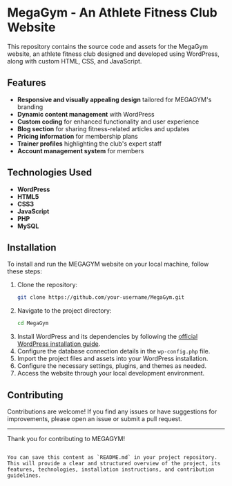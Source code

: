 # MegaGym - An Athlete Fitness Club Website

This repository contains the source code and assets for the MegaGym website, an athlete fitness club designed and developed using WordPress, along with custom HTML, CSS, and JavaScript.

## Features

- **Responsive and visually appealing design** tailored for MEGAGYM's branding
- **Dynamic content management** with WordPress
- **Custom coding** for enhanced functionality and user experience
- **Blog section** for sharing fitness-related articles and updates
- **Pricing information** for membership plans
- **Trainer profiles** highlighting the club's expert staff
- **Account management system** for members

## Technologies Used

- **WordPress**
- **HTML5**
- **CSS3**
- **JavaScript**
- **PHP**
- **MySQL**

## Installation

To install and run the MEGAGYM website on your local machine, follow these steps:

1. Clone the repository:
   ```bash
   git clone https://github.com/your-username/MegaGym.git
   ```
2. Navigate to the project directory:
   ```bash
   cd MegaGym
   ```
3. Install WordPress and its dependencies by following the [official WordPress installation guide](https://wordpress.org/support/article/how-to-install-wordpress/).
4. Configure the database connection details in the `wp-config.php` file.
5. Import the project files and assets into your WordPress installation.
6. Configure the necessary settings, plugins, and themes as needed.
7. Access the website through your local development environment.

## Contributing

Contributions are welcome! If you find any issues or have suggestions for improvements, please open an issue or submit a pull request.

---

Thank you for contributing to MEGAGYM!
```

You can save this content as `README.md` in your project repository. This will provide a clear and structured overview of the project, its features, technologies, installation instructions, and contribution guidelines.
